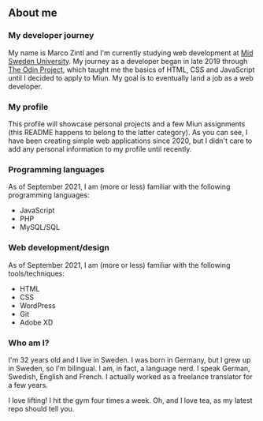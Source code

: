 ## About me

### My developer journey
My name is Marco Zintl and I'm currently studying web development at 
[Mid Sweden University](https://www.miun.se/). My journey as a developer began 
in late 2019 through [The Odin Project](https://www.theodinproject.com/), which 
taught me the basics of HTML, CSS and JavaScript until I decided to apply to Miun.
My goal is to eventually land a job as a web developer.

### My profile
This profile will showcase personal projects and a few Miun assignments 
(this README happens to belong to the latter category). As you can see, 
I have been creating simple web applications since 2020, but I didn't care to 
add any personal information to my profile until recently.

### Programming languages
As of September 2021, I am (more or less) familiar with the following programming 
languages:
* JavaScript
* PHP
* MySQL/SQL

### Web development/design
As of September 2021, I am (more or less) familiar with the following tools/techniques:
* HTML
* CSS
* WordPress
* Git
* Adobe XD

### Who am I?
I'm 32 years old and I live in Sweden. I was born in Germany, but I grew up in Sweden,
so I'm bilingual. I am, in fact, a language nerd. I speak German, Swedish, English and French.
I actually worked as a freelance translator for a few years.

I love lifting! I hit the gym four times a week. Oh, and I love tea, as my latest repo should tell you.






